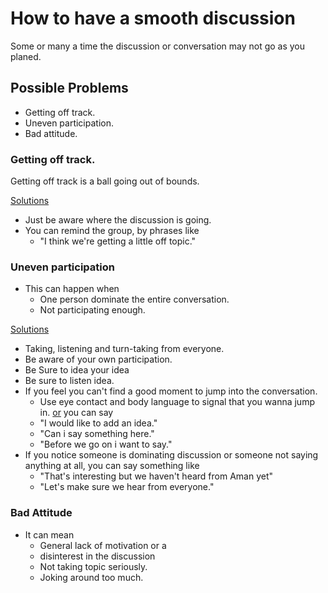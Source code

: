 # How to have a smooth discussion

Some or many a time the discussion or conversation may not go as you planed.

## Possible Problems
- Getting off track.
- Uneven participation.
- Bad attitude.

### Getting off track.
Getting off track is a ball going out of bounds.

<u>Solutions</u>
- Just be aware where the discussion is going.
- You can remind the group, by phrases like 
	- "I think we're getting a little off topic."

### Uneven participation
- This can happen when
	- One person dominate the entire conversation.
	- Not participating enough.

<u>Solutions</u>
- Taking, listening and turn-taking from everyone.
- Be aware of your own participation.
- Be Sure to idea your idea
- Be sure to listen idea.
- If you feel you can't find a good moment to jump into the conversation.
	- Use eye contact and body language to signal that you wanna jump in. <u>or</u> you can say
	- "I would like to add an idea."
	- "Can i say something here." 
	- "Before we go on i want to say."
- If you notice someone is dominating discussion or someone not saying anything at all, you can say something like
	- "That's interesting but we haven't heard from Aman yet"
	- "Let's make sure we hear from everyone." 

### Bad Attitude

- It can mean 
	- General lack of motivation or a 
	- disinterest in the discussion
	- Not taking topic seriously.
	- Joking around too much.




